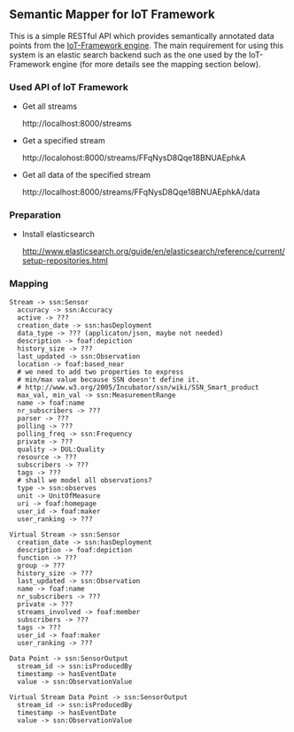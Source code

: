 ## Semantic Mapper for IoT Framework

This is a simple RESTful API which provides semantically annotated data points from the [IoT-Framework engine](https://github.com/EricssonResearch/iot-framework-engine). The main requirement for using this system is an elastic search backend such as the one used by the IoT-Framework engine (for more details see the mapping section below).

### Used API of IoT Framework

* Get all streams

  http://localhost:8000/streams

* Get a specified stream

  http://localohost:8000/streams/FFqNysD8Qqe18BNUAEphkA

* Get all data of the specified stream

  http://localhost:8000/streams/FFqNysD8Qqe18BNUAEphkA/data


### Preparation

* Install elasticsearch

  http://www.elasticsearch.org/guide/en/elasticsearch/reference/current/setup-repositories.html

### Mapping

```
Stream -> ssn:Sensor
  accuracy -> ssn:Accuracy
  active -> ???
  creation_date -> ssn:hasDeployment
  data_type -> ??? (applicaton/json, maybe not needed)
  description -> foaf:depiction
  history_size -> ???
  last_updated -> ssn:Observation
  location -> foaf:based_near
  # we need to add two properties to express
  # min/max value because SSN doesn't define it.
  # http://www.w3.org/2005/Incubator/ssn/wiki/SSN_Smart_product
  max_val, min_val -> ssn:MeasurementRange  
  name -> foaf:name
  nr_subscribers -> ???
  parser -> ???
  polling -> ???
  polling_freq -> ssn:Frequency
  private -> ???
  quality -> DUL:Quality
  resource -> ???
  subscribers -> ???
  tags -> ???
  # shall we model all observations?
  type -> ssn:observes
  unit -> UnitOfMeasure
  uri -> foaf:homepage
  user_id -> foaf:maker
  user_ranking -> ???
```

```
Virtual Stream -> ssn:Sensor
  creation_date -> ssn:hasDeployment
  description -> foaf:depiction
  function -> ???
  group -> ???
  history_size -> ???
  last_updated -> ssn:Observation
  name -> foaf:name
  nr_subscribers -> ???
  private -> ???
  streams_involved -> foaf:member
  subscribers -> ???
  tags -> ???
  user_id -> foaf:maker
  user_ranking -> ???
```

```
Data Point -> ssn:SensorOutput
  stream_id -> ssn:isProducedBy
  timestamp -> hasEventDate
  value -> ssn:ObservationValue
```

```
Virtual Stream Data Point -> ssn:SensorOutput
  stream_id -> ssn:isProducedBy
  timestamp -> hasEventDate
  value -> ssn:ObservationValue
```
